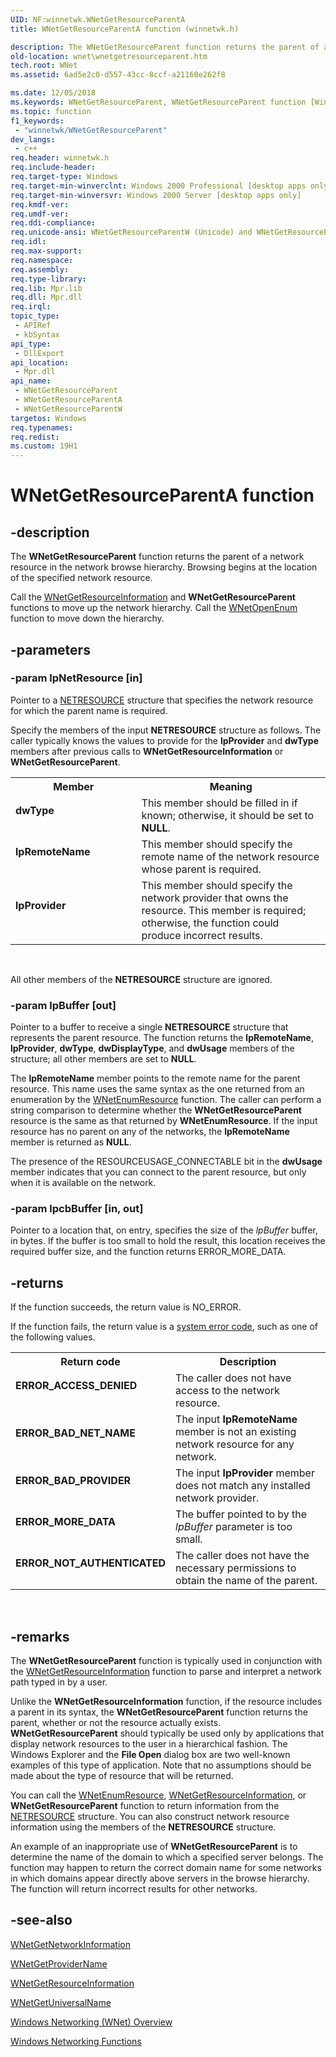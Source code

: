 ```yaml
---
UID: NF:winnetwk.WNetGetResourceParentA
title: WNetGetResourceParentA function (winnetwk.h)

description: The WNetGetResourceParent function returns the parent of a network resource in the network browse hierarchy. Browsing begins at the location of the specified network resource.
old-location: wnet\wnetgetresourceparent.htm
tech.root: WNet
ms.assetid: 6ad5e2c0-d557-43cc-8ccf-a21160e262f8

ms.date: 12/05/2018
ms.keywords: WNetGetResourceParent, WNetGetResourceParent function [Windows Networking (WNet)], WNetGetResourceParentA, WNetGetResourceParentW, _win32_wnetgetresourceparent, dwType, lpProvider, lpRemoteName, winnetwk/WNetGetResourceParent, winnetwk/WNetGetResourceParentA, winnetwk/WNetGetResourceParentW, wnet.wnetgetresourceparent
ms.topic: function
f1_keywords: 
 - "winnetwk/WNetGetResourceParent"
dev_langs:
 - c++
req.header: winnetwk.h
req.include-header: 
req.target-type: Windows
req.target-min-winverclnt: Windows 2000 Professional [desktop apps only]
req.target-min-winversvr: Windows 2000 Server [desktop apps only]
req.kmdf-ver: 
req.umdf-ver: 
req.ddi-compliance: 
req.unicode-ansi: WNetGetResourceParentW (Unicode) and WNetGetResourceParentA (ANSI)
req.idl: 
req.max-support: 
req.namespace: 
req.assembly: 
req.type-library: 
req.lib: Mpr.lib
req.dll: Mpr.dll
req.irql: 
topic_type:
 - APIRef
 - kbSyntax
api_type:
 - DllExport
api_location:
 - Mpr.dll
api_name:
 - WNetGetResourceParent
 - WNetGetResourceParentA
 - WNetGetResourceParentW
targetos: Windows
req.typenames: 
req.redist: 
ms.custom: 19H1
---
```


# WNetGetResourceParentA function


## -description


The
				<b>WNetGetResourceParent</b> function returns the parent of a network resource in the network browse hierarchy. Browsing begins at the location of the specified network resource.

Call the 
<a href="https://docs.microsoft.com/windows/desktop/api/winnetwk/nf-winnetwk-wnetgetresourceinformationa">WNetGetResourceInformation</a> and 
<b>WNetGetResourceParent</b> functions to move up the network hierarchy. Call the 
<a href="https://docs.microsoft.com/windows/desktop/api/winnetwk/nf-winnetwk-wnetopenenuma">WNetOpenEnum</a> function to move down the hierarchy.


## -parameters




### -param lpNetResource [in]

Pointer to a 
<a href="https://docs.microsoft.com/windows/desktop/api/rrascfg/nn-rrascfg-ieapproviderconfig">NETRESOURCE</a> structure that specifies the network resource for which the parent name is required. 




Specify the members of the input 
<b>NETRESOURCE</b> structure as follows. The caller typically knows the values to provide for the <b>lpProvider</b> and <b>dwType</b> members after previous calls to 
<b>WNetGetResourceInformation</b> or 
<b>WNetGetResourceParent</b>.

<table>
<tr>
<th>Member</th>
<th>Meaning</th>
</tr>
<tr>
<td width="40%"><a id="dwType"></a><a id="dwtype"></a><a id="DWTYPE"></a><dl>
<dt><b><b>dwType</b></b></dt>
</dl>
</td>
<td width="60%">
This member should be filled in if known; otherwise, it should be set to <b>NULL</b>.

</td>
</tr>
<tr>
<td width="40%"><a id="lpRemoteName"></a><a id="lpremotename"></a><a id="LPREMOTENAME"></a><dl>
<dt><b><b>lpRemoteName</b></b></dt>
</dl>
</td>
<td width="60%">
This member should specify the remote name of the network resource whose parent is required.

</td>
</tr>
<tr>
<td width="40%"><a id="lpProvider"></a><a id="lpprovider"></a><a id="LPPROVIDER"></a><dl>
<dt><b><b>lpProvider</b></b></dt>
</dl>
</td>
<td width="60%">
This member should specify the network provider that owns the resource. This member is required; otherwise, the function could produce incorrect results.

</td>
</tr>
</table>
 

All other members of the 
<b>NETRESOURCE</b> structure are ignored.


### -param lpBuffer [out]

Pointer to a buffer to receive a single 
<b>NETRESOURCE</b> structure that represents the parent resource. The function returns the <b>lpRemoteName</b>, <b>lpProvider</b>, <b>dwType</b>, <b>dwDisplayType</b>, and <b>dwUsage</b> members of the structure; all other members are set to <b>NULL</b>. 




The <b>lpRemoteName</b> member points to the remote name for the parent resource. This name uses the same syntax as the one returned from an enumeration by the 
<a href="https://docs.microsoft.com/windows/desktop/api/winnetwk/nf-winnetwk-wnetenumresourcea">WNetEnumResource</a> function. The caller can perform a string comparison to determine whether the 
<b>WNetGetResourceParent</b> resource is the same as that returned by 
<b>WNetEnumResource</b>. If the input resource has no parent on any of the networks, the <b>lpRemoteName</b> member is returned as <b>NULL</b>.

The presence of the RESOURCEUSAGE_CONNECTABLE bit in the <b>dwUsage</b> member indicates that you can connect to the parent resource, but only when it is available on the network.


### -param lpcbBuffer [in, out]

Pointer to a location that, on entry, specifies the size of the <i>lpBuffer</i> buffer, in bytes. If the buffer is too small to hold the result, this location receives the required buffer size, and the function returns ERROR_MORE_DATA.


## -returns



If the function succeeds, the return value is NO_ERROR.

If the function fails, the return value is a 
<a href="https://docs.microsoft.com/windows/desktop/Debug/system-error-codes">system error code</a>, such as one of the following values.

<table>
<tr>
<th>Return code</th>
<th>Description</th>
</tr>
<tr>
<td width="40%">
<dl>
<dt><b>ERROR_ACCESS_DENIED</b></dt>
</dl>
</td>
<td width="60%">
The caller does not have access to the network resource.

</td>
</tr>
<tr>
<td width="40%">
<dl>
<dt><b>ERROR_BAD_NET_NAME</b></dt>
</dl>
</td>
<td width="60%">
The input <b>lpRemoteName</b> member is not an existing network resource for any network.

</td>
</tr>
<tr>
<td width="40%">
<dl>
<dt><b>ERROR_BAD_PROVIDER</b></dt>
</dl>
</td>
<td width="60%">
The input <b>lpProvider</b> member does not match any installed network provider.

</td>
</tr>
<tr>
<td width="40%">
<dl>
<dt><b>ERROR_MORE_DATA</b></dt>
</dl>
</td>
<td width="60%">
The buffer pointed to by the <i>lpBuffer</i> parameter is too small.

</td>
</tr>
<tr>
<td width="40%">
<dl>
<dt><b>ERROR_NOT_AUTHENTICATED</b></dt>
</dl>
</td>
<td width="60%">
The caller does not have the necessary permissions to obtain the name of the parent.

</td>
</tr>
</table>
 




## -remarks



The 
<b>WNetGetResourceParent</b> function is typically used in conjunction with the 
<a href="https://docs.microsoft.com/windows/desktop/api/winnetwk/nf-winnetwk-wnetgetresourceinformationa">WNetGetResourceInformation</a> function to parse and interpret a network path typed in by a user.

Unlike the 
<b>WNetGetResourceInformation</b> function, if the resource includes a parent in its syntax, the 
<b>WNetGetResourceParent</b> function returns the parent, whether or not the resource actually exists. 
<b>WNetGetResourceParent</b> should typically be used only by applications that display network resources to the user in a hierarchical fashion. The Windows Explorer and the <b>File Open</b> dialog box are two well-known examples of this type of application. Note that no assumptions should be made about the type of resource that will be returned.

You can call the 
<a href="https://docs.microsoft.com/windows/desktop/api/winnetwk/nf-winnetwk-wnetenumresourcea">WNetEnumResource</a>, 
<a href="https://docs.microsoft.com/windows/desktop/api/winnetwk/nf-winnetwk-wnetgetresourceinformationa">WNetGetResourceInformation</a>, or 
<b>WNetGetResourceParent</b> function to return information from the 
<a href="https://docs.microsoft.com/windows/desktop/api/rrascfg/nn-rrascfg-ieapproviderconfig">NETRESOURCE</a> structure. You can also construct network resource information using the members of the 
<b>NETRESOURCE</b> structure.

An example of an inappropriate use of 
<b>WNetGetResourceParent</b> is to determine the name of the domain to which a specified server belongs. The function may happen to return the correct domain name for some networks in which domains appear directly above servers in the browse hierarchy. The function will return incorrect results for other networks.




## -see-also




<a href="https://docs.microsoft.com/windows/desktop/api/winnetwk/nf-winnetwk-wnetgetnetworkinformationa">WNetGetNetworkInformation</a>



<a href="https://docs.microsoft.com/windows/desktop/api/winnetwk/nf-winnetwk-wnetgetprovidernamea">WNetGetProviderName</a>



<a href="https://docs.microsoft.com/windows/desktop/api/winnetwk/nf-winnetwk-wnetgetresourceinformationa">WNetGetResourceInformation</a>



<a href="https://docs.microsoft.com/windows/desktop/api/winnetwk/nf-winnetwk-wnetgetuniversalnamea">WNetGetUniversalName</a>



<a href="https://docs.microsoft.com/windows/desktop/WNet/windows-networking-wnet-">Windows
		  Networking (WNet) Overview</a>



<a href="https://docs.microsoft.com/windows/desktop/WNet/windows-networking-functions">Windows
		  Networking Functions</a>
 

 

